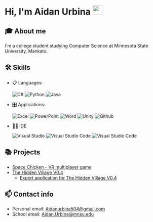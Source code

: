 # Hi, I'm Aidan Urbina <img src="https://github.com/abdoachhoubi/abdoachhoubi/blob/main/gifs/Hi.gif" width="30"></h2>
## 🎓 About me
I'm a college student studying Computer Science at Minnesota State University, Mankato.

## 🛠 Skills
- 📋 Languages: 
    
    ![C#](https://img.shields.io/badge/C%23-239120?style=for-the-badge&logo=c-sharp&logoColor=white)
    ![Python](https://img.shields.io/badge/Python-3776AB?style=for-the-badge&logo=python&logoColor=white)
    ![Java](https://img.shields.io/badge/Java-ED8B00?style=for-the-badge&logo=openjdk&logoColor=white)

- 🎛️ Applications:
    
    ![Excel](https://img.shields.io/badge/Microsoft_Excel-217346?style=for-the-badge&logo=microsoft-excel&logoColor=white)
    ![PowerPoint](https://img.shields.io/badge/Microsoft_PowerPoint-B7472A?style=for-the-badge&logo=microsoft-powerpoint&logoColor=white)
    ![Word](https://img.shields.io/badge/Microsoft_Word-2B579A?style=for-the-badge&logo=microsoft-word&logoColor=white)
    ![Unity](https://img.shields.io/badge/Unity-100000?style=for-the-badge&logo=unity&logoColor=white)
    ![Github](https://img.shields.io/badge/GitHub-100000?style=for-the-badge&logo=github&logoColor=white)
    


- 👩‍💻 IDE
    
    ![Visual Studio](https://img.shields.io/badge/Visual_Studio-5C2D91?style=for-the-badge&logo=visual%20studio&logoColor=white)
    ![Visual Studio Code](https://img.shields.io/badge/Visual_Studio_Code-0078D4?style=for-the-badge&logo=visual%20studio%20code&logoColor=white)
    ![Visual Studio Code](https://img.shields.io/badge/PyCharm-000000.svg?&style=for-the-badge&logo=PyCharm&logoColor=white)

## 📚 Projects
- [Space Chicken - VR multiplayer game](https://github.com/HeyoItsAaron/SpaceChicken122)
- [The Hidden Village V0.4](https://github.com/JThoe26/hidden_village_v0.4/tree/Firebase_data_handling)
    - [Export application for The Hidden Village V0.4](https://github.com/Aidanu504/Firebase-Export)

## 📫 Contact info
- Personal email: Aidanurbina504@gmail.com
- School email: Aidan.Urbina@mnsu.edu
  
<!--
**Aidanu504/Aidanu504** is a ✨ _special_ ✨ repository because its `README.md` (this file) appears on your GitHub profile.

Here are some ideas to get you started:

- 🔭 I’m currently working on ...
- 🌱 I’m currently learning ...
- 👯 I’m looking to collaborate on ...
- 🤔 I’m looking for help with ...
- 💬 Ask me about ...
- 📫 How to reach me: ...
- 😄 Pronouns: ...
- ⚡ Fun fact: ...
-->
